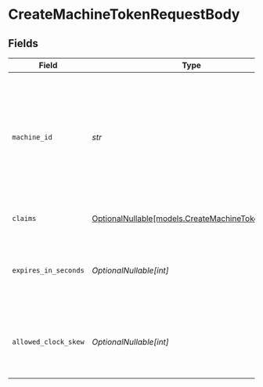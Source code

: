# CreateMachineTokenRequestBody


## Fields

| Field                                                                                                                                 | Type                                                                                                                                  | Required                                                                                                                              | Description                                                                                                                           |
| ------------------------------------------------------------------------------------------------------------------------------------- | ------------------------------------------------------------------------------------------------------------------------------------- | ------------------------------------------------------------------------------------------------------------------------------------- | ------------------------------------------------------------------------------------------------------------------------------------- |
| `machine_id`                                                                                                                          | *str*                                                                                                                                 | :heavy_check_mark:                                                                                                                    | ID of the machine creating the token. Must be be prefixed with `mch_`. Must only contain lowercase letters, numbers, and underscores. |
| `claims`                                                                                                                              | [OptionalNullable[models.CreateMachineTokenClaims]](../models/createmachinetokenclaims.md)                                            | :heavy_minus_sign:                                                                                                                    | Claims to include in the JWT                                                                                                          |
| `expires_in_seconds`                                                                                                                  | *OptionalNullable[int]*                                                                                                               | :heavy_minus_sign:                                                                                                                    | Token lifetime in seconds. Defaults to 30 seconds if not specified.                                                                   |
| `allowed_clock_skew`                                                                                                                  | *OptionalNullable[int]*                                                                                                               | :heavy_minus_sign:                                                                                                                    | Allowed clock skew in seconds. Defaults to 5 seconds if not specified.                                                                |